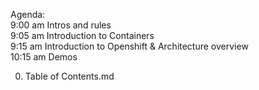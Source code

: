 
Agenda:  
9:00  am Intros and rules  
9:05  am Introduction to Containers  
9:15  am Introduction to Openshift & Architecture overview  
10:15 am Demos  

  
0. Table of Contents.md
